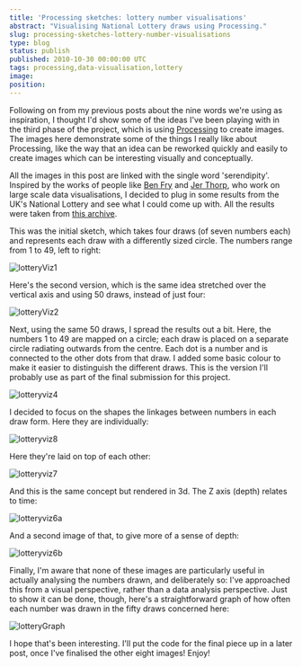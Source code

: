 ```yaml
---
title: 'Processing sketches: lottery number visualisations'
abstract: "Visualising National Lottery draws using Processing."
slug: processing-sketches-lottery-number-visualisations
type: blog
status: publish
published: 2010-10-30 00:00:00 UTC
tags: processing,data-visualisation,lottery
image: 
position: 
---
```


Following on from my previous posts about the nine words we're using as
inspiration, I thought I'd show some of the ideas I've been playing
with in the third phase of the project, which is using [Processing][1] to create images. The images here demonstrate some of
the things I really like about Processing, like the way that an idea can
be reworked quickly and easily to create images which can be interesting
visually and conceptually.

All the images in this post are linked with the single word
'serendipity'. Inspired by the works of people like [Ben Fry][2] and [Jer Thorp][3], who work on
large scale data visualisations, I decided to plug in some results from
the UK's National Lottery and see what I could come up with. All the
results were taken from [this archive][4].

This was the initial sketch, which takes four draws (of seven numbers
each) and represents each draw with a differently sized circle. The
numbers range from 1 to 49, left to right:

![lotteryViz1](/images/lotteryviz1_5127943179_o.jpg)

Here's the second version, which is the same idea stretched over the
vertical axis and using 50 draws, instead of just four:

![lotteryViz2](/images/lotteryviz2_5128546308_o.jpg)

Next, using the same 50 draws, I spread the results out a bit. Here, the
numbers 1 to 49 are mapped on a circle; each draw is placed on a
separate circle radiating outwards from the centre. Each dot is a number
and is connected to the other dots from that draw. I added some basic
colour to make it easier to distinguish the different draws. This is the
version I'll probably use as part of the final submission for this
project.

![lotteryviz4](/images/lotteryviz4_5128546622_o.jpg)

I decided to focus on the shapes the linkages between numbers in each
draw form. Here they are individually:

![lotteryviz8](/images/lotteryviz8_5128547772_o.jpg)

Here they're laid on top of each other:

![lotteryviz7](/images/lotteryviz7_5128547418_o.jpg)

And this is the same concept but rendered in 3d. The Z axis (depth)
relates to time:

![lotteryviz6a](/images/lotteryviz6a_5128546966_o.jpg)

And a second image of that, to give more of a sense of depth:

![lotteryviz6b](/images/lotteryviz6b_5127942517_o.jpg)

Finally, I'm aware that none of these images are particularly useful in
actually analysing the numbers drawn, and deliberately so: I've
approached this from a visual perspective, rather than a data analysis
perspective. Just to show it can be done, though, here's a
straightforward graph of how often each number was drawn in the fifty
draws concerned here:

![lotteryGraph](/images/lotterygraph_5128577248_o.jpg)

I hope that's been interesting. I'll put the code for the final piece
up in a later post, once I've finalised the other eight images! Enjoy!



[1]: http://processing.org/
[2]: http://benfry.com/
[3]: http://blog.blprnt.com/
[4]: http://lottery.merseyworld.com/Winning_index.html
